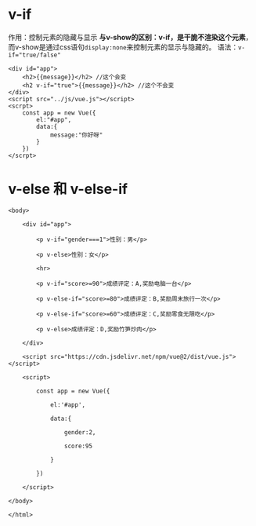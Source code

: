 # v-if
作用：控制元素的隐藏与显示
**与v-show的区别：v-if，是干脆不渲染这个元素**，而v-show是通过css语句`display:none`来控制元素的显示与隐藏的。
语法：`v-if="true/false"`
```vue
<div id="app">
    <h2>{{message}}</h2> //这个会变
    <h2 v-if="true">{{message}}</h2> //这个不会变
</div>
<script src="../js/vue.js"></script>
<scrpt>
    const app = new Vue({
    	el:"#app",
    	data:{
    		message:"你好呀"
    	}
    })
</scrpt>
```

# v-else 和 v-else-if
```vue
<body>

    <div id="app">

        <p v-if="gender===1">性别：男</p>

        <p v-else>性别：女</p>

        <hr>

        <p v-if="score>=90">成绩评定：A,奖励电脑一台</p>

        <p v-else-if="score>=80">成绩评定：B,奖励周末旅行一次</p>

        <p v-else-if="score>=60">成绩评定：C,奖励零食无限吃</p>

        <p v-else>成绩评定：D,奖励竹笋炒肉</p>

    </div>

    <script src="https://cdn.jsdelivr.net/npm/vue@2/dist/vue.js"></script>

    <script>

        const app = new Vue({

            el:'#app',

            data:{

                gender:2,

                score:95

            }

        })

    </script>

</body>

</html>
```